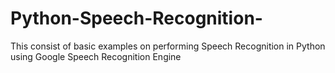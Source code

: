 # Python-Speech-Recognition-
This consist of basic examples on performing Speech Recognition in Python using Google Speech Recognition Engine 
